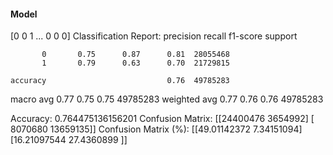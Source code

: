 #### Model
[0 0 1 ... 0 0 0]
Classification Report:
              precision    recall  f1-score   support

           0       0.75      0.87      0.81  28055468
           1       0.79      0.63      0.70  21729815

    accuracy                           0.76  49785283
   macro avg       0.77      0.75      0.75  49785283
weighted avg       0.77      0.76      0.76  49785283

Accuracy: 0.764475136156201
Confusion Matrix:
[[24400476  3654992]
 [ 8070680 13659135]]
Confusion Matrix (%):
[[49.01142372  7.34151094]
 [16.21097544 27.4360899 ]]
